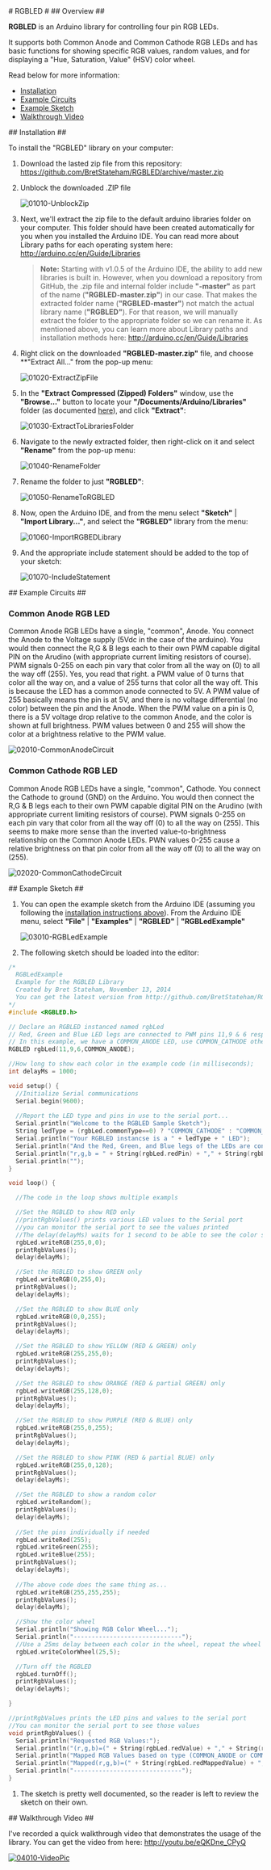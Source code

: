 ﻿<a name="rgbled" />
# RGBLED #

<a name="overview" />
## Overview ##


**RGBLED** is an Arduino library for controlling four pin RGB LEDs.

It supports both Common Anode and Common Cathode RGB LEDs and has basic functions for showing specific RGB values, random values, and for displaying a "Hue, Saturation, Value" (HSV) color wheel.

Read below for more information:

- [Installation](#installation)
- [Example Circuits](#exampleCircuits)
- [Example Sketch](#exampleSketch)
- [Walkthrough Video](#video)

<a name="installation" />
## Installation  ##

To install the "RGBLED" library on your computer:

1. Download the lasted zip file from this repository: https://github.com/BretStateham/RGBLED/archive/master.zip

1. Unblock the downloaded .ZIP file

	![01010-UnblockZip](images/01010-unblockzip.png?raw=true "Unblock Zip File")

1. Next, we'll extract the zip file to the default arduino libraries folder on your computer.  This folder should have been created automatically for you when you installed the Arduino IDE.  You can read more about Library paths for each operating system here: http://arduino.cc/en/Guide/Libraries

	> **Note:** Starting with v1.0.5 of the Arduino IDE, the ability to add new libraries is built in.  However, when you download a repository from GitHub, the .zip file and internal folder include **"-master"** as part of the name (**"RGBLED-master.zip"**) in our case.  That makes the extracted folder name (**"RGBLED-master"**) not match the actual library name (**"RGBLED"**).  For that reason, we will manually extract the folder to the appropriate folder so we can rename it.  As mentioned above, you can learn more about Library paths and installation methods here: http://arduino.cc/en/Guide/Libraries

1. Right click on the downloaded **"RGBLED-master.zip"** file, and choose **"Extract All..." from the pop-up menu:

	![01020-ExtractZipFile](images/01020-extractzipfile.png?raw=true "Extract Zip File")

1. In the **"Extract Compressed (Zipped) Folders"** window, use the **"Browse..."** button to locate your **"/Documents/Arduino/Libraries"** folder (as documented [here](http://arduino.cc/en/Guide/Libraries)), and click **"Extract"**:

	![01030-ExtractToLibrariesFolder](images/01030-extracttolibrariesfolder.png?raw=true "Extract to Libraries Folder")

1. Navigate to the newly extracted folder, then right-click on it and select **"Rename"** from the pop-up menu:

	![01040-RenameFolder](images/01040-renamefolder.png?raw=true "Rename Folder")

1. Rename the folder to just **"RGBLED"**:

	![01050-RenameToRGBLED](images/01050-renametorgbled.png?raw=true "Rename to RGBLED")

1. Now, open the Arduino IDE, and from the menu select **"Sketch"** | **"Import Library..."**, and select the **"RGBLED"** library from the menu:

	![01060-ImportRGBEDLibrary](images/01060-importrgbedlibrary.png?raw=true "Import RGBLED Library")

1. And the appropriate include statement should be added to the top of your sketch:

	![01070-IncludeStatement](images/01070-includestatement.png?raw=true "Include Statement")


<a name="exampleCircuits" />
## Example Circuits ##

### Common Anode RGB LED ###

Common Anode RGB LEDs have a single, "common", Anode.  You connect the Anode to the Voltage supply (5Vdc in the case of the arduino).  You would then connect the R,G & B legs each to their own PWM capable digital PIN on the Arudino (with appropriate current limiting resistors of course).  PWM signals 0-255 on each pin vary that color from all the way on (0) to all the way off (255).  Yes, you read that right.  a PWM value of 0 turns that color all the way on, and a value of 255 turns that color all the way off.  This is because the LED has a common anode connected to 5V.  A PWM value of 255 basically means the pin is at 5V, and there is no voltage differential (no color) between the pin and the Anode.  When the PWM value on a pin is 0, there is a 5V voltage drop relative to the common Anode, and the color is shown at full brightness.  PWM values between 0 and 255 will show the color at a brightness relative to the PWM value.

![02010-CommonAnodeCircuit](images/02010-commonanodecircuit.png?raw=true "Common Anode Circuit")

### Common Cathode RGB LED ###

Common Anode RGB LEDs have a single, "common", Cathode.  You connect the Cathode to ground (GND) on the Arduino.  You would then connect the R,G & B legs each to their own PWM capable digital PIN on the Arudino (with appropriate current limiting resistors of course).  PWM signals 0-255 on each pin vary that color from all the way off (0) to all the way on (255).  This seems to make more sense than the inverted value-to-brightness relationship on the Common Anode LEDs.  PWN values 0-255 cause a relative brightness on that pin color from all the way off (0) to all the way on (255).

![02020-CommonCathodeCircuit](images/02020-commoncathodecircuit.png?raw=true "Common Cathode Circuit")

<a name="exampleSketch" />
## Example Sketch ##

1. You can open the example sketch from the Arduino IDE (assuming you following the [installation instructions above](#installation)).  From the Arduino IDE menu, select **"File"** | **"Examples"** | **"RGBLED"** | **"RGBLedExample"**

	![03010-RGBLedExample](images/03010-rgbledexample.png?raw=true "Open RGBLedExample")

1. The following sketch should be loaded into the editor:

````C++
/*
  RGBLedExample
  Example for the RGBLED Library
  Created by Bret Stateham, November 13, 2014
  You can get the latest version from http://github.com/BretStateham/RGBLED
*/
#include <RGBLED.h>

// Declare an RGBLED instanced named rgbLed
// Red, Green and Blue LED legs are connected to PWM pins 11,9 & 6 respectively
// In this example, we have a COMMON_ANODE LED, use COMMON_CATHODE otherwise
RGBLED rgbLed(11,9,6,COMMON_ANODE);

//How long to show each color in the example code (in milliseconds);
int delayMs = 1000;

void setup() {
  //Initialize Serial communications
  Serial.begin(9600);
  
  //Report the LED type and pins in use to the serial port...
  Serial.println("Welcome to the RGBLED Sample Sketch");
  String ledType = (rgbLed.commonType==0) ? "COMMON_CATHODE" : "COMMON_ANODE";
  Serial.println("Your RGBLED instancse is a " + ledType + " LED");
  Serial.println("And the Red, Green, and Blue legs of the LEDs are connected to pins:");
  Serial.println("r,g,b = " + String(rgbLed.redPin) + "," + String(rgbLed.greenPin) + "," + String(rgbLed.bluePin) );
  Serial.println("");
}

void loop() {

  //The code in the loop shows multiple exampls

  //Set the RGBLED to show RED only
  //printRgbValues() prints various LED values to the Serial port
  //you can monitor the serial port to see the values printed
  //The delay(delayMs) waits for 1 second to be able to see the color shown
  rgbLed.writeRGB(255,0,0);
  printRgbValues();
  delay(delayMs);

  //Set the RGBLED to show GREEN only
  rgbLed.writeRGB(0,255,0);
  printRgbValues();
  delay(delayMs);

  //Set the RGBLED to show BLUE only
  rgbLed.writeRGB(0,0,255);
  printRgbValues();
  delay(delayMs);

  //Set the RGBLED to show YELLOW (RED & GREEN) only
  rgbLed.writeRGB(255,255,0);
  printRgbValues();
  delay(delayMs);

  //Set the RGBLED to show ORANGE (RED & partial GREEN) only
  rgbLed.writeRGB(255,128,0);
  printRgbValues();
  delay(delayMs);

  //Set the RGBLED to show PURPLE (RED & BLUE) only
  rgbLed.writeRGB(255,0,255);
  printRgbValues();
  delay(delayMs);

  //Set the RGBLED to show PINK (RED & partial BLUE) only
  rgbLed.writeRGB(255,0,128);
  printRgbValues();
  delay(delayMs);

  //Set the RGBLED to show a random color
  rgbLed.writeRandom();
  printRgbValues();
  delay(delayMs);
  
  //Set the pins individually if needed
  rgbLed.writeRed(255);
  rgbLed.writeGreen(255);
  rgbLed.writeBlue(255);
  printRgbValues();
  delay(delayMs);
  
  //The above code does the same thing as...
  rgbLed.writeRGB(255,255,255);
  printRgbValues();
  delay(delayMs);

  //Show the color wheel
  Serial.println("Showing RGB Color Wheel...");
  Serial.println("------------------------------");
  //Use a 25ms delay between each color in the wheel, repeat the wheel 5 times
  rgbLed.writeColorWheel(25,5);

  //Turn off the RGBLED
  rgbLed.turnOff();
  printRgbValues();
  delay(delayMs);

}

//printRgbValues prints the LED pins and values to the serial port
//You can monitor the serial port to see those values
void printRgbValues() {
  Serial.println("Requested RGB Values:");
  Serial.println("(r,g,b)=(" + String(rgbLed.redValue) + "," + String(rgbLed.greenValue) + "," + String(rgbLed.blueValue) + ")");
  Serial.println("Mapped RGB Values based on type (COMMON_ANODE or COMMON_CATHODE):");
  Serial.println("Mapped(r,g,b)=(" + String(rgbLed.redMappedValue) + "," + String(rgbLed.greenMappedValue) + "," + String(rgbLed.blueMappedValue) + ")");
  Serial.println("------------------------------");
}
````

1. The sketch is pretty well documented, so the reader is left to review the sketch on their own.

<a name="video" />
## Walkthrough Video ##

I've recorded a quick walkthrough video that demonstrates the usage of the library.  You can get the video from here: http://youtu.be/eQKDne_CPyQ

[![04010-VideoPic](images/04010-videopic.png?raw=true "Video Pic")](http://youtu.be/eQKDne_CPyQ)
